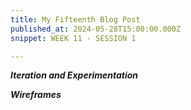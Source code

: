 ```yaml
---
title: My Fifteenth Blog Post
published_at: 2024-05-28T15:00:00.000Z
snippet: WEEK 11 - SESSION 1

---
```


_**Iteration and Experimentation**_


_**Wireframes**_



 <!-- Continue generating wireframes for your planned webpage. You can use a tool such as wireframe.ccLinks to an external site., software like Figma or Illustrator, or you can use pencil/pen and paper. Some additional tips for effective wireframing can be found hereLinks to an external site.. 

2. Post these iterations to your blog, and sort through them to arrive at your final wireframe design.

3. Discuss how you arrived at this decision through iteration and experimentation.  -->


<!-- # This is h1

## This is h2

_underline_

**bold** -->
